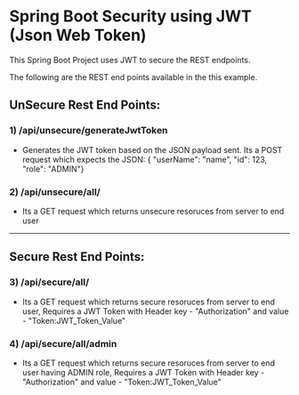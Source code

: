 # Spring Boot Security using JWT (Json Web Token)

This Spring Boot Project uses JWT to secure the REST endpoints.

The following are the REST end points available in the this example.


## UnSecure Rest End Points:

### 1) /api/unsecure/generateJwtToken
- Generates the JWT token based on the JSON payload sent. 
Its a POST request which expects the JSON: { "userName": "name", "id": 123, "role": "ADMIN"}

### 2) /api/unsecure/all/
- Its a GET request which returns unsecure resoruces from server to end user

---------------------------------------------------------------------------------------------------------------------------

## Secure Rest End Points:

### 3) /api/secure/all/ 
- Its a GET request which returns secure resoruces from server to end user,
Requires a JWT Token with Header key - "Authorization" and value - "Token:JWT_Token_Value"

### 4) /api/secure/all/admin 
- Its a GET request which returns secure resoruces from server to end user having ADMIN role,
Requires a JWT Token with Header key - "Authorization" and value - "Token:JWT_Token_Value"
